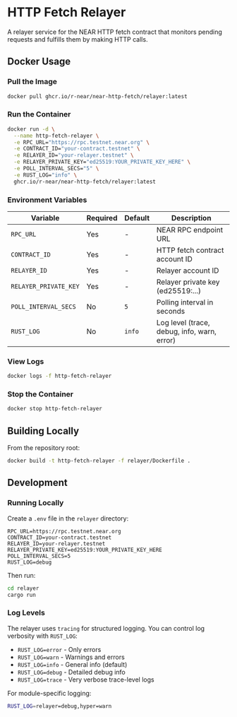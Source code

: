 # HTTP Fetch Relayer

A relayer service for the NEAR HTTP fetch contract that monitors pending requests and fulfills them by making HTTP calls.

## Docker Usage

### Pull the Image

```bash
docker pull ghcr.io/r-near/near-http-fetch/relayer:latest
```

### Run the Container

```bash
docker run -d \
  --name http-fetch-relayer \
  -e RPC_URL="https://rpc.testnet.near.org" \
  -e CONTRACT_ID="your-contract.testnet" \
  -e RELAYER_ID="your-relayer.testnet" \
  -e RELAYER_PRIVATE_KEY="ed25519:YOUR_PRIVATE_KEY_HERE" \
  -e POLL_INTERVAL_SECS="5" \
  -e RUST_LOG="info" \
  ghcr.io/r-near/near-http-fetch/relayer:latest
```

### Environment Variables

| Variable | Required | Default | Description |
|----------|----------|---------|-------------|
| `RPC_URL` | Yes | - | NEAR RPC endpoint URL |
| `CONTRACT_ID` | Yes | - | HTTP fetch contract account ID |
| `RELAYER_ID` | Yes | - | Relayer account ID |
| `RELAYER_PRIVATE_KEY` | Yes | - | Relayer private key (ed25519:...) |
| `POLL_INTERVAL_SECS` | No | `5` | Polling interval in seconds |
| `RUST_LOG` | No | `info` | Log level (trace, debug, info, warn, error) |

### View Logs

```bash
docker logs -f http-fetch-relayer
```

### Stop the Container

```bash
docker stop http-fetch-relayer
```

## Building Locally

From the repository root:

```bash
docker build -t http-fetch-relayer -f relayer/Dockerfile .
```

## Development

### Running Locally

Create a `.env` file in the `relayer` directory:

```env
RPC_URL=https://rpc.testnet.near.org
CONTRACT_ID=your-contract.testnet
RELAYER_ID=your-relayer.testnet
RELAYER_PRIVATE_KEY=ed25519:YOUR_PRIVATE_KEY_HERE
POLL_INTERVAL_SECS=5
RUST_LOG=debug
```

Then run:

```bash
cd relayer
cargo run
```

### Log Levels

The relayer uses `tracing` for structured logging. You can control log verbosity with `RUST_LOG`:

- `RUST_LOG=error` - Only errors
- `RUST_LOG=warn` - Warnings and errors
- `RUST_LOG=info` - General info (default)
- `RUST_LOG=debug` - Detailed debug info
- `RUST_LOG=trace` - Very verbose trace-level logs

For module-specific logging:

```bash
RUST_LOG=relayer=debug,hyper=warn
```
